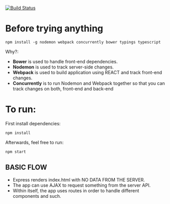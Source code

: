 [![Build Status](https://travis-ci.com/lrojas94/FinalProject-Gamify-Education.svg?token=6KrRQjwSNqJziNvd7Bfv&branch=master)](https://travis-ci.com/lrojas94/FinalProject-Gamify-Education)

# Before trying anything #

```node
npm install -g nodemon webpack concurrently bower typings typescript
```

Why?:
* **Bower** is used to handle front-end dependencies.
* **Nodemon** is used to track server-side changes.
* **Webpack** is used to build application using REACT and track front-end changes.
* **Concurrently** is to run Nodemon and Webpack together so that you can track changes on both, front-end and back-end

# To run: #
First install dependencies:
```node
npm install
```
Afterwards, feel free to run:
```node
npm start
```

## BASIC FLOW ##

* Express renders index.html with NO DATA FROM THE SERVER.
* The app can use AJAX to request something from the server API.
* Within itself, the app uses routes in order to handle different components and such.
